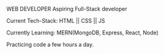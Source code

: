 WEB DEVELOPER
Aspiring Full-Stack developer

Current Tech-Stack:
HTML || CSS || JS

Currently Learning:
MERN(MongoDB, Express, React, Node)

Practicing code a few hours a day.
